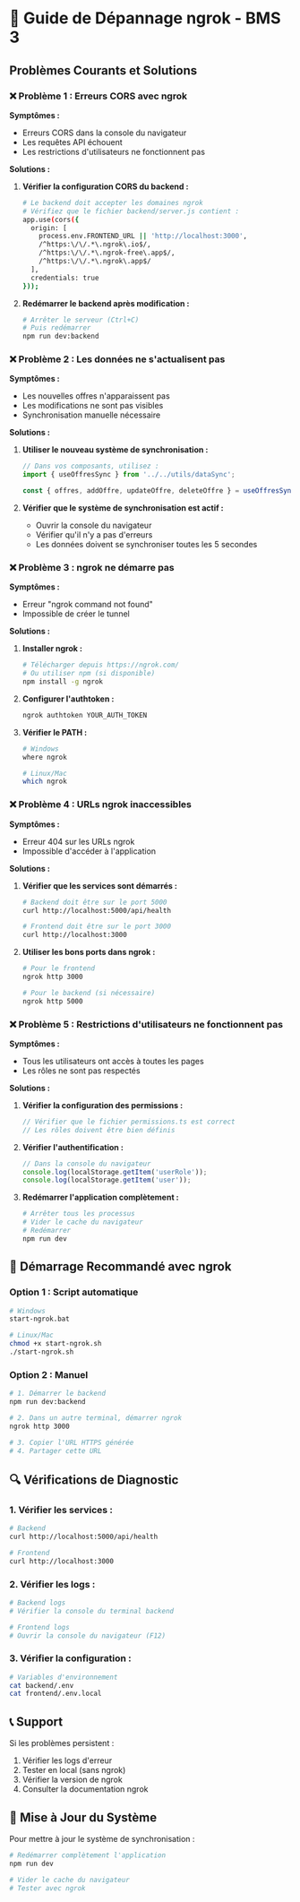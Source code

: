 # 🔧 Guide de Dépannage ngrok - BMS 3

## Problèmes Courants et Solutions

### ❌ **Problème 1 : Erreurs CORS avec ngrok**

**Symptômes :**
- Erreurs CORS dans la console du navigateur
- Les requêtes API échouent
- Les restrictions d'utilisateurs ne fonctionnent pas

**Solutions :**

1. **Vérifier la configuration CORS du backend :**
   ```bash
   # Le backend doit accepter les domaines ngrok
   # Vérifiez que le fichier backend/server.js contient :
   app.use(cors({
     origin: [
       process.env.FRONTEND_URL || 'http://localhost:3000',
       /^https:\/\/.*\.ngrok\.io$/,
       /^https:\/\/.*\.ngrok-free\.app$/,
       /^https:\/\/.*\.ngrok\.app$/
     ],
     credentials: true
   }));
   ```

2. **Redémarrer le backend après modification :**
   ```bash
   # Arrêter le serveur (Ctrl+C)
   # Puis redémarrer
   npm run dev:backend
   ```

### ❌ **Problème 2 : Les données ne s'actualisent pas**

**Symptômes :**
- Les nouvelles offres n'apparaissent pas
- Les modifications ne sont pas visibles
- Synchronisation manuelle nécessaire

**Solutions :**

1. **Utiliser le nouveau système de synchronisation :**
   ```javascript
   // Dans vos composants, utilisez :
   import { useOffresSync } from '../../utils/dataSync';
   
   const { offres, addOffre, updateOffre, deleteOffre } = useOffresSync();
   ```

2. **Vérifier que le système de synchronisation est actif :**
   - Ouvrir la console du navigateur
   - Vérifier qu'il n'y a pas d'erreurs
   - Les données doivent se synchroniser toutes les 5 secondes

### ❌ **Problème 3 : ngrok ne démarre pas**

**Symptômes :**
- Erreur "ngrok command not found"
- Impossible de créer le tunnel

**Solutions :**

1. **Installer ngrok :**
   ```bash
   # Télécharger depuis https://ngrok.com/
   # Ou utiliser npm (si disponible)
   npm install -g ngrok
   ```

2. **Configurer l'authtoken :**
   ```bash
   ngrok authtoken YOUR_AUTH_TOKEN
   ```

3. **Vérifier le PATH :**
   ```bash
   # Windows
   where ngrok
   
   # Linux/Mac
   which ngrok
   ```

### ❌ **Problème 4 : URLs ngrok inaccessibles**

**Symptômes :**
- Erreur 404 sur les URLs ngrok
- Impossible d'accéder à l'application

**Solutions :**

1. **Vérifier que les services sont démarrés :**
   ```bash
   # Backend doit être sur le port 5000
   curl http://localhost:5000/api/health
   
   # Frontend doit être sur le port 3000
   curl http://localhost:3000
   ```

2. **Utiliser les bons ports dans ngrok :**
   ```bash
   # Pour le frontend
   ngrok http 3000
   
   # Pour le backend (si nécessaire)
   ngrok http 5000
   ```

### ❌ **Problème 5 : Restrictions d'utilisateurs ne fonctionnent pas**

**Symptômes :**
- Tous les utilisateurs ont accès à toutes les pages
- Les rôles ne sont pas respectés

**Solutions :**

1. **Vérifier la configuration des permissions :**
   ```javascript
   // Vérifier que le fichier permissions.ts est correct
   // Les rôles doivent être bien définis
   ```

2. **Vérifier l'authentification :**
   ```javascript
   // Dans la console du navigateur
   console.log(localStorage.getItem('userRole'));
   console.log(localStorage.getItem('user'));
   ```

3. **Redémarrer l'application complètement :**
   ```bash
   # Arrêter tous les processus
   # Vider le cache du navigateur
   # Redémarrer
   npm run dev
   ```

## 🚀 **Démarrage Recommandé avec ngrok**

### Option 1 : Script automatique
```bash
# Windows
start-ngrok.bat

# Linux/Mac
chmod +x start-ngrok.sh
./start-ngrok.sh
```

### Option 2 : Manuel
```bash
# 1. Démarrer le backend
npm run dev:backend

# 2. Dans un autre terminal, démarrer ngrok
ngrok http 3000

# 3. Copier l'URL HTTPS générée
# 4. Partager cette URL
```

## 🔍 **Vérifications de Diagnostic**

### 1. **Vérifier les services :**
```bash
# Backend
curl http://localhost:5000/api/health

# Frontend
curl http://localhost:3000
```

### 2. **Vérifier les logs :**
```bash
# Backend logs
# Vérifier la console du terminal backend

# Frontend logs
# Ouvrir la console du navigateur (F12)
```

### 3. **Vérifier la configuration :**
```bash
# Variables d'environnement
cat backend/.env
cat frontend/.env.local
```

## 📞 **Support**

Si les problèmes persistent :
1. Vérifier les logs d'erreur
2. Tester en local (sans ngrok)
3. Vérifier la version de ngrok
4. Consulter la documentation ngrok

## 🔄 **Mise à Jour du Système**

Pour mettre à jour le système de synchronisation :
```bash
# Redémarrer complètement l'application
npm run dev

# Vider le cache du navigateur
# Tester avec ngrok
```
